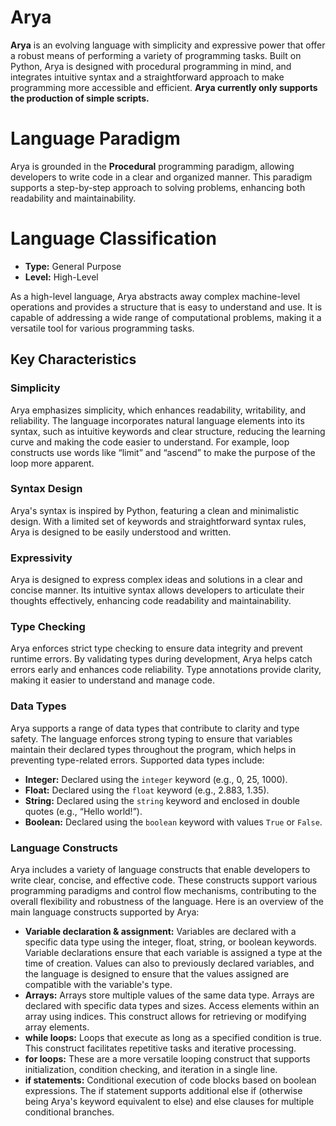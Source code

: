 # Arya

**Arya** is an evolving language with simplicity and expressive power that offer a robust means of performing a variety of programming tasks. Built on Python, Arya is designed with procedural programming in mind, and integrates intuitive syntax and a straightforward approach to make programming more accessible and efficient. **Arya currently only supports the production of simple scripts.**

# Language Paradigm

Arya is grounded in the **Procedural** programming paradigm, allowing developers to write code in a clear and organized manner. This paradigm supports a step-by-step approach to solving problems, enhancing both readability and maintainability.

# Language Classification

- **Type:** General Purpose
- **Level:** High-Level

As a high-level language, Arya abstracts away complex machine-level operations and provides a structure that is easy to understand and use. It is capable of addressing a wide range of computational problems, making it a versatile tool for various programming tasks.

## Key Characteristics

### Simplicity
Arya emphasizes simplicity, which enhances readability, writability, and reliability. The language incorporates natural language elements into its syntax, such as intuitive keywords and clear structure, reducing the learning curve and making the code easier to understand. For example, loop constructs use words like “limit” and “ascend” to make the purpose of the loop more apparent.

### Syntax Design
Arya's syntax is inspired by Python, featuring a clean and minimalistic design. With a limited set of keywords and straightforward syntax rules, Arya is designed to be easily understood and written.

### Expressivity
Arya is designed to express complex ideas and solutions in a clear and concise manner. Its intuitive syntax allows developers to articulate their thoughts effectively, enhancing code readability and maintainability.

### Type Checking
Arya enforces strict type checking to ensure data integrity and prevent runtime errors. By validating types during development, Arya helps catch errors early and enhances code reliability. Type annotations provide clarity, making it easier to understand and manage code.

### Data Types
Arya supports a range of data types that contribute to clarity and type safety. The language enforces strong typing to ensure that variables maintain their declared types throughout the program, which helps in preventing type-related errors. Supported data types include:
- **Integer:** Declared using the `integer` keyword (e.g., 0, 25, 1000).
- **Float:** Declared using the `float` keyword (e.g., 2.883, 1.35).
- **String:** Declared using the `string` keyword and enclosed in double quotes (e.g., “Hello world!”).
- **Boolean:** Declared using the `boolean` keyword with values `True` or `False`.

### Language Constructs
Arya includes a variety of language constructs that enable developers to write clear, concise, and effective code. These constructs support various programming paradigms and control flow mechanisms, contributing to the overall flexibility and robustness of the language. Here is an overview of the main language constructs supported by Arya:
- **Variable declaration & assignment:** Variables are declared with a specific data type using the integer, float, string, or boolean keywords. Variable declarations ensure that each variable is assigned a type at the time of creation. Values can also to previously declared variables, and the language is designed to ensure that the values assigned are compatible with the variable's type.
- **Arrays:** Arrays store multiple values of the same data type. Arrays are declared with specific data types and sizes. Access elements within an array using indices. This construct allows for retrieving or modifying array elements.
- **while loops:** Loops that execute as long as a specified condition is true. This construct facilitates repetitive tasks and iterative processing.
- **for loops:** These are a more versatile looping construct that supports initialization, condition checking, and iteration in a single line.
- **if statements:** Conditional execution of code blocks based on boolean expressions. The if statement supports additional else if (otherwise being Arya's keyword equivalent to else) and else clauses for multiple conditional branches.
